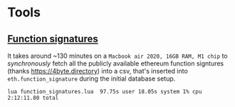 # Tools

## [Function signatures](./../scripts/function_signatures.lua)

It takes around ~130 minutes on a `Macbook air 2020, 16GB RAM, M1 chip` to _synchronously_ fetch all the publicly available ethereum function signtures (thanks https://4byte.directory) into a csv, that's inserted into `eth.function_signature` during the initial database setup.

```
lua function_signatures.lua  97.75s user 18.05s system 1% cpu 2:12:11.80 total
```

